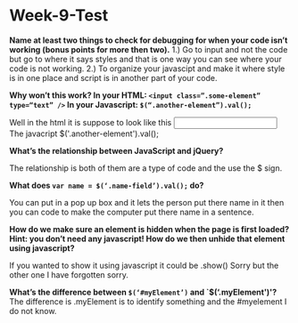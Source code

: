 # Week-9-Test

**Name at least two things to check for debugging for when your code isn’t working (bonus points for more then two).**
1.) Go to input and not the code but go to where it says styles and that is one way you can see where your code is not working.
2.) To organize your javascipt and make it where style is in one place and script is in another part of your code.


**Why won’t this work? In your HTML: `<input class=”.some-element” type=“text” />` In your Javascript: `$(“.another-element”).val();`**

Well in the html it is suppose to look like this <input type=".some-element" type="text"/> The javacript $('.another-element').val();


**What’s the relationship between JavaScript and jQuery?**

The relationship is both of them are a type of code and the use the $ sign.


**What does `var name = $(‘.name-field’).val();` do?**

You can put in a pop up box and it lets the person put there name in it then you can code to make the computer put there name in a sentence.


**How do we make sure an element is hidden when the page is first loaded? Hint: you don’t need any javascript! How do we then unhide that element using javascript?**

If you wanted to show it using javascript it could be .show() Sorry but the other one I have forgotten sorry.


**What’s the difference between `$(‘#myElement’)` and `$(‘.myElement')'?**
The difference is .myElement is to identify something and the #myelement I do not know.
